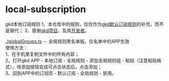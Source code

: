# local-subscription
gkd本地订阅规则
1、本仓库中的规则，仅仅作为[gkd默认订阅规则](https://github.com/gkd-kit/subscription)的补充，而不是替代；
2、感谢[gkd项目](https://github.com/gkd-kit/gkd)，及其[开发者](https://github.com/gkd-kit/gkd/graphs/contributors)。

[./globalGroups.ts](./globalGroups.ts)  --  全局规则黑名单版，仅名单中的APP生效  
使用方法：  
1、在手机里复制文件中的所有内容；  
2、打开gkd APP - 本地订阅 - 全局规则 - 添加全局规则组 - 粘贴（注意粘贴格式），待添加按钮变成可点击状态后，点击添加；  
3、回到APP中的订阅页 - 默认订阅 - 全局规则 - 禁用。
